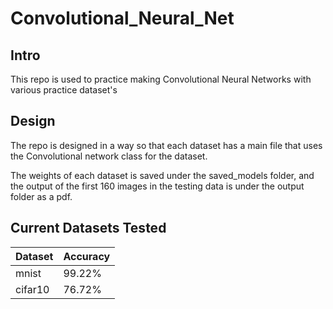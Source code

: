 # Convolutional_Neural_Net

## Intro

This repo is used to practice making Convolutional Neural Networks with various practice dataset's

## Design

The repo is designed in a way so that each dataset has a main file that uses the Convolutional network class for the dataset. 

The weights of each dataset is saved under the saved_models folder, and the output of the first 160 images in the testing data is under the output folder as a pdf.

## Current Datasets Tested

| Dataset | Accuracy |
| --- | --- |
| mnist | 99.22%  |
| cifar10 | 76.72% |